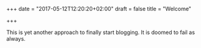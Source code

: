+++
date = "2017-05-12T12:20:20+02:00"
draft = false
title = "Welcome"

+++

This is yet another approach to finally start blogging.
It is doomed to fail as always.
